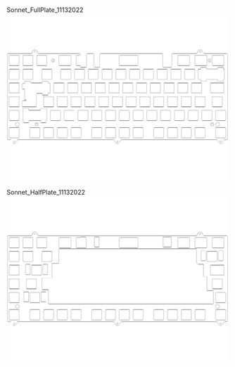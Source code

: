 <br/>Sonnet_FullPlate_11132022<br/>![image](Sonnet_FullPlate_11132022.png)<br/>
<br/>Sonnet_HalfPlate_11132022<br/>![image](Sonnet_HalfPlate_11132022.png)<br/>
